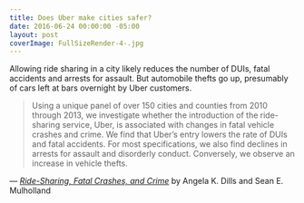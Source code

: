 ```yaml
---
title: Does Uber make cities safer?
date: 2016-06-24 00:00:00 -05:00
layout: post
coverImage: FullSizeRender-4-.jpg
---
```


Allowing ride sharing in a city likely reduces the number of DUIs, fatal accidents and arrests for assault. But automobile thefts go up, presumably of cars left at bars overnight by Uber customers.

> Using a unique panel of over 150 cities and counties from 2010 through 2013, we investigate whether the introduction of the ride-sharing service, Uber, is associated with changes in fatal vehicle crashes and crime. We find that Uber’s entry lowers the rate of DUIs and fatal accidents. For most specifications, we also find declines in arrests for assault and disorderly conduct. Conversely, we observe an increase in vehicle thefts.

— _[Ride-Sharing, Fatal Crashes, and Crime](http://papers.ssrn.com/sol3/papers.cfm?abstract_id=2783797)_ by Angela K. Dills and Sean E. Mulholland
